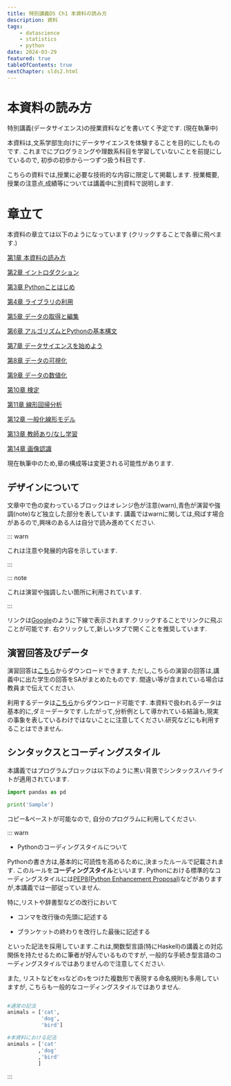 ```yaml
---
title: 特別講義DS Ch1 本資料の読み方
description: 資料
tags:
    - datascience
    - statistics
    - python
date: 2024-03-29
featured: true
tableOfContents: true
nextChapter: slds2.html
---
```





# 本資料の読み方
特別講義(データサイエンス)の授業資料などを書いてく予定です.
(現在執筆中)

本資料は,文系学部生向けにデータサイエンスを体験することを目的にしたものです.
これまでにプログラミングや理数系科目を学習していないことを前提にしているので,
初歩の初歩から一つずつ扱う科目です.

こちらの資料では,授業に必要な技術的な内容に限定して掲載します.
授業概要,授業の注意点,成績等については講義中に別資料で説明します.


# 章立て

本資料の章立ては以下のようになっています
(クリックすることで各章に飛べます.)

[第1章 本資料の読み方](slds1.html)

[第2章 イントロダクション](slds2.html)

[第3章 Pythonことはじめ](slds3.html)

[第4章 ライブラリの利用](slds4.html)

[第5章 データの取得と編集](slds5.html)

[第6章 アルゴリズムとPythonの基本構文](slds6.html)

[第7章 データサイエンスを始めよう](slds7.html)

[第8章 データの可視化](slds8.html)

[第9章 データの数値化](slds9.html)

[第10章 検定](slds10.html)

[第11章 線形回帰分析](slds11.html)

[第12章 一般化線形モデル](slds12.html)

[第13章 教師あり/なし学習](slds13.html)

[第14章 画像認識](slds14.html)

現在執筆中のため,章の構成等は変更される可能性があります.


## デザインについて

文章中で色の変わっているブロックはオレンジ色が注意(warn),青色が演習や強調(note)など独立した部分を表しています.
講義ではwarnに関しては,飛ばす場合があるので,興味のある人は自分で読み進めてください.

::: warn

これは注意や発展的内容を示しています.


:::

::: note

これは演習や強調したい箇所に利用されています.

:::

リンクは[Google](https://www.google.co.jp)のように下線で表示されます.クリックすることでリンクに飛ぶことが可能です. 右クリックして,新しいタブで開くことを推奨しています.

## 演習回答及びデータ

演習回答は[こちら](https://yakagika.github.io/lectures/2024-03-29-special-lecture-datascience-answer.html)からダウンロードできます. ただし,こちらの演習の回答は,講義中に出た学生の回答をSAがまとめたものです.
間違い等が含まれている場合は教員まで伝えてください.


利用するデータは[こちら](https://github.com/yakagika/yakagika.github.io/blob/main/slds_data/)からダウンロード可能です. 本資料で扱われるデータは基本的に,ダミーデータです.したがって,分析例として導かれている結論も,現実の事象を表しているわけではないことに注意してください.研究などにも利用することはできません.



## シンタックスとコーディングスタイル

本講義ではプログラムブロックは以下のように黒い背景でシンタックスハイライトが適用されています.

~~~ py
import pandas as pd

print('Sample')

~~~

コピー&ペーストが可能なので, 自分のプログラムに利用してください.

::: warn

- Pythonのコーディングスタイルについて

Pythonの書き方は,基本的に可読性を高めるために,決まったルールで記載されます.
このルールを**コーディングスタイル**といいます.
Pythonにおける標準的なコーディングスタイルには[PEP8(Python Enhancement Proposal)](https://peps.python.org/pep-0008/)などがありますが,本講義では一部従っていません.

特に,リストや辞書型などの改行において

- コンマを改行後の先頭に記述する

- ブランケットの終わりを改行した最後に記述する

といった記法を採用しています.これは,関数型言語(特にHaskell)の講義との対応関係を持たせるために筆者が好んでいるものですが,
一般的な手続き型言語のコーディングスタイルではありませんので注意してください.

また, リストなどを`xs`などの`s`をつけた複数形で表現する命名規則も多用していますが,
こちらも一般的なコーディングスタイルではありません.

~~~ py

#通常の記法
animals = ['cat',
           'dog',
           'bird']

#本資料における記法
animals = ['cat'
          ,'dog'
          ,'bird'
          ]
~~~

:::


